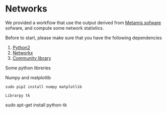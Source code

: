# Networks
We provided a workflow that use the output derived from [Metamis sofware](https://www.ncbi.nlm.nih.gov/pubmed/27887570) sofware, and compute some network statistics. 

Before to start, please make sure that you have the following dependencies 
1. [ Python2  ](https://www.python.org/)
2. [Networkx](https://networkx.github.io/)
3. [Community library](https://github.com/taynaud/python-louvain/cd)

Some python libreries 

Numpy and matplotlib
```
sudo pip2 install numpy matplotlib

Librarpy tk 

```
sudo apt-get install python-tk
```

